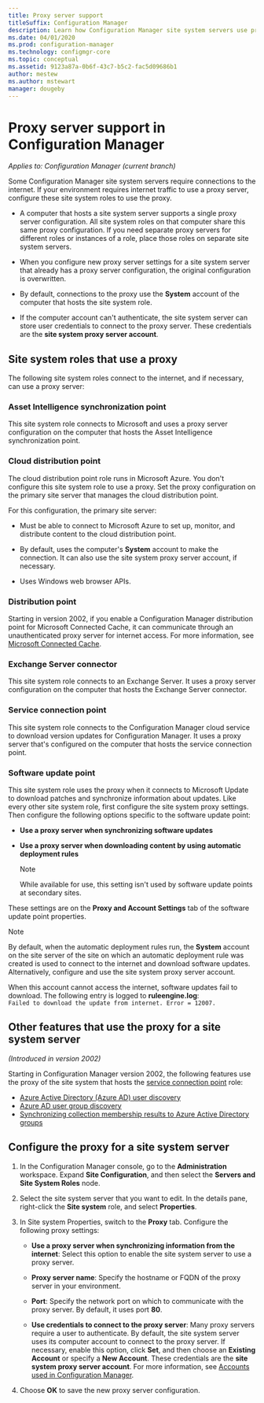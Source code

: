 ```yaml
---
title: Proxy server support
titleSuffix: Configuration Manager
description: Learn how Configuration Manager site system servers use proxy servers.
ms.date: 04/01/2020
ms.prod: configuration-manager
ms.technology: configmgr-core
ms.topic: conceptual
ms.assetid: 9123a87a-0b6f-43c7-b5c2-fac5d09686b1
author: mestew
ms.author: mstewart
manager: dougeby
---
```


# Proxy server support in Configuration Manager

*Applies to: Configuration Manager (current branch)*

Some Configuration Manager site system servers require connections to the internet. If your environment requires internet traffic to use a proxy server, configure these site system roles to use the proxy.  

- A computer that hosts a site system server supports a single proxy server configuration. All site system roles on that computer share this same proxy configuration. If you need separate proxy servers for different roles or instances of a role, place those roles on separate site system servers.  

- When you configure new proxy server settings for a site system server that already has a proxy server configuration, the original configuration is overwritten.  

- By default, connections to the proxy use the **System** account of the computer that hosts the site system role.  

- If the computer account can't authenticate, the site system server can store user credentials to connect to the proxy server. These credentials are the **site system proxy server account**.  

## Site system roles that use a proxy

The following site system roles connect to the internet, and if necessary, can use a proxy server:  

### Asset Intelligence synchronization point

This site system role connects to Microsoft and uses a proxy server configuration on the computer that hosts the Asset Intelligence synchronization point.  

### Cloud distribution point

The cloud distribution point role runs in Microsoft Azure. You don't configure this site system role to use a proxy. Set the proxy configuration on the primary site server that manages the cloud distribution point.  

For this configuration, the primary site server:  

- Must be able to connect to Microsoft Azure to set up, monitor, and distribute content to the cloud distribution point.  

- By default, uses the computer's **System** account to make the connection. It can also use the site system proxy server account, if necessary.  

- Uses Windows web browser APIs.  

### Distribution point

<!-- 5856396 -->

Starting in version 2002, if you enable a Configuration Manager distribution point for Microsoft Connected Cache, it can communicate through an unauthenticated proxy server for internet access. For more information, see [Microsoft Connected Cache](/configmgr/core/plan-design/hierarchy/microsoft-connected-cache).

### Exchange Server connector

This site system role connects to an Exchange Server. It uses a proxy server configuration on the computer that hosts the Exchange Server connector.  

### Service connection point

This site system role connects to the Configuration Manager cloud service to download version updates for Configuration Manager. It uses a proxy server that's configured on the computer that hosts the service connection point.  

### Software update point

This site system role uses the proxy when it connects to Microsoft Update to download patches and synchronize information about updates. Like every other site system role, first configure the site system proxy settings. Then configure the following options specific to the software update point:  

- **Use a proxy server when synchronizing software updates**  

- **Use a proxy server when downloading content by using automatic deployment rules**  

    > [!NOTE]
    > While available for use, this setting isn't used by software update points at secondary sites.  

These settings are on the **Proxy and Account Settings** tab of the software update point properties.  

> [!NOTE]
> By default, when the automatic deployment rules run, the **System** account on the site server of the site on which an automatic deployment rule was created is used to connect to the internet and download software updates. Alternatively, configure and use the site system proxy server account. 
>
> When this account cannot access the internet, software updates fail to download. The following entry is logged to **ruleengine.log**:  
> `Failed to download the update from internet. Error = 12007.`  

## <a name="bkmk_other"></a> Other features that use the proxy for a site system server

*(Introduced in version 2002)*

Starting in Configuration Manager version 2002, the following features use the proxy of the site system that hosts the [service connection point](#service-connection-point) role: <!--5913817-->

- [Azure Active Directory (Azure AD) user discovery](/configmgr/core/servers/deploy/configure/about-discovery-methods#azureaddisc)
- [Azure AD user group discovery](/configmgr/core/servers/deploy/configure/about-discovery-methods#bkmk_azuregroupdisco)
- [Synchronizing collection membership results to Azure Active Directory groups](/configmgr/core/clients/manage/collections/create-collections#bkmk_aadcollsync)

## Configure the proxy for a site system server  

1. In the Configuration Manager console, go to the **Administration** workspace. Expand **Site Configuration**, and then select the **Servers and Site System Roles** node.  

2. Select the site system server that you want to edit. In the details pane, right-click the **Site system** role, and select **Properties**.  

3. In Site system Properties, switch to the **Proxy** tab. Configure the following proxy settings:  

    - **Use a proxy server when synchronizing information from the internet**: Select this option to enable the site system server to use a proxy server.  

    - **Proxy server name**: Specify the hostname or FQDN of the proxy server in your environment.  

    - **Port**: Specify the network port on which to communicate with the proxy server. By default, it uses port **80**.  

    - **Use credentials to connect to the proxy server**: Many proxy servers require a user to authenticate. By default, the site system server uses its computer account to connect to the proxy server. If necessary, enable this option, click **Set**, and then choose an **Existing Account** or specify a **New Account**. These credentials are the **site system proxy server account**.  For more information, see [Accounts used in Configuration Manager](/sccm/core/plan-design/hierarchy/accounts).  

4. Choose **OK** to save the new proxy server configuration.  
